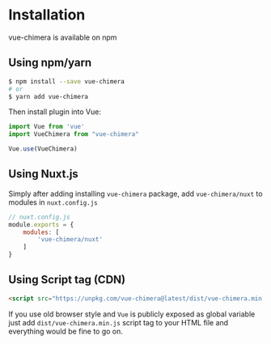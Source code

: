 # Installation

vue-chimera is available on npm

## Using npm/yarn

```bash
$ npm install --save vue-chimera
# or
$ yarn add vue-chimera
```


Then install plugin into Vue:

```javascript
import Vue from 'vue'
import VueChimera from "vue-chimera"

Vue.use(VueChimera)
``` 

## Using Nuxt.js

Simply after adding installing `vue-chimera` package, add `vue-chimera/nuxt`
to modules in `nuxt.config.js`
```javascript
// nuxt.config.js
module.exports = {
    modules: [
        'vue-chimera/nuxt'
    ]
}
```

## Using Script tag (CDN)
```html
<script src="https://unpkg.com/vue-chimera@latest/dist/vue-chimera.min.js"></script>
```
If you use old browser style and `Vue` is publicly exposed as global variable
just add `dist/vue-chimera.min.js` script tag to your HTML file and everything would be fine to go on.
